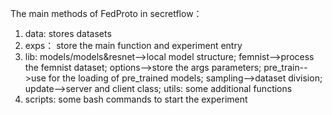The main methods of FedProto in secretflow：
1. data: stores datasets
2. exps： store the main function and experiment entry
3. lib: models/models&resnet-->local model structure;
       femnist-->process the femnist dataset;
       options-->store the args parameters;
       pre_train-->use for the loading of pre_trained models;
       sampling-->dataset division; update-->server and client class;
       utils: some additional functions
4. scripts: some bash commands to start the experiment
